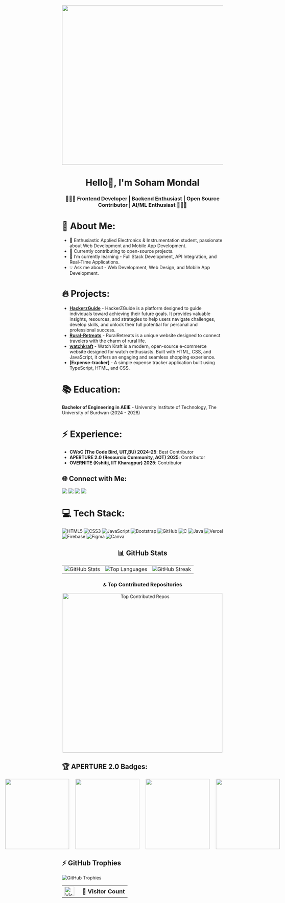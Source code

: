 <p align="center">
  <img src="https://i.pinimg.com/originals/bb/5e/47/bb5e47498772c0628f6dc7f26a6af28c.gif" alt="bg" width="1100" height="500"/>
</p>

<h1 align="center">Hello👋, I'm Soham Mondal</h1>
<h3 align="center">🧑🏻‍💻 Frontend Developer | Backend Enthusiast | Open Source Contributor | AI/ML Enthusiast 🧑🏻‍💻</h3>

# 💫 About Me:
- 🚀 Enthusiastic Applied Electronics & Instrumentation student, passionate about Web Development and Mobile App Development.
- 🌱 Currently contributing to open-source projects.
- 🌱 I’m currently learning - Full Stack Development, API Integration, and Real-Time Applications.
- 💡 Ask me about - Web Development, Web Design, and Mobile App Development.

# 🔥 Projects:
- **[HackerzGuide](https://hackerzguideofficials.vercel.app/)** - HackerZGuide is a platform designed to guide individuals toward achieving their future goals. It provides valuable insights, resources, and strategies to help users navigate challenges, develop skills, and unlock their full potential for personal and professional success.
- **[Rural-Retreats](https://ru-ral-re-treats-puce.vercel.app/)** - RuralRetreats is a unique website designed to connect travelers with the charm of rural life.
- **[watchkraft](https://watchkraft.netlify.app/)** - Watch Kraft is a modern, open-source e-commerce website designed for watch enthusiasts. Built with HTML, CSS, and JavaScript, it offers an engaging and seamless shopping experience.
- **[Expense-tracker]** - A simple expense tracker application built using TypeScript, HTML, and CSS.

# 📚 Education:
**Bachelor of Engineering in AEIE** - University Institute of Technology, The University of Burdwan (2024 - 2028)

# ⚡ Experience:
- **CWoC (The Code Bird, UIT,BU) 2024-25**: Best Contributor
- **APERTURE 2.0 (Resourcio Community, AOT) 2025**: Contributor
- **OVERNITE (Kshitij, IIT Kharagpur) 2025**: Contributor

## 🌐 Connect with Me:
<div>
   <a href="https://www.instagram.com/the_mystic__sohlock_halmes/"><img src="https://skillicons.dev/icons?i=instagram&theme=dark" /></a>
   <a href="https://github.com/SohamMondal88"><img src="https://skillicons.dev/icons?i=github&theme=dark" /></a>
   <a href="https://www.linkedin.com/in/sohammondal02/"><img src="https://skillicons.dev/icons?i=linkedin&theme=dark" /></a>
   <a href="mailto:02062006sm@gmail.com"><img src="https://skillicons.dev/icons?i=gmail&theme=dark" /></a>
</div>

# 💻 Tech Stack:
![HTML5](https://img.shields.io/badge/html5-%23E34F26.svg?style=for-the-badge&logo=html5&logoColor=white)
![CSS3](https://img.shields.io/badge/css3-%231572B6.svg?style=for-the-badge&logo=css3&logoColor=white)
![JavaScript](https://img.shields.io/badge/javascript-%23323330.svg?style=for-the-badge&logo=javascript&logoColor=%23F7DF1E)
![Bootstrap](https://img.shields.io/badge/bootstrap-%238511FA.svg?style=for-the-badge&logo=bootstrap&logoColor=white)
![GitHub](https://img.shields.io/badge/github-%23121011.svg?style=for-the-badge&logo=github&logoColor=white)
![C](https://img.shields.io/badge/c-%2300599C.svg?style=for-the-badge&logo=c&logoColor=white)
![Java](https://img.shields.io/badge/java-%23ED8B00.svg?style=for-the-badge&logo=openjdk&logoColor=white)
![Vercel](https://img.shields.io/badge/vercel-%23000000.svg?style=for-the-badge&logo=vercel&logoColor=white)
![Firebase](https://img.shields.io/badge/firebase-%23039BE5.svg?style=for-the-badge&logo=firebase)
![Figma](https://img.shields.io/badge/figma-%23F24E1E.svg?style=for-the-badge&logo=figma&logoColor=white)
![Canva](https://img.shields.io/badge/Canva-%2300C4CC.svg?style=for-the-badge&logo=Canva&logoColor=white)

<h2 align="center">📊 GitHub Stats</h2>
<table align="center">
  <tr>
    <td>
      <img src="https://github-readme-stats.vercel.app/api?username=SohamMondal88&theme=tokyonight&hide_border=false&include_all_commits=true&count_private=true" alt="GitHub Stats" />
    </td>
    <td>
      <img src="https://github-readme-stats.vercel.app/api/top-langs/?username=SohamMondal88&langs_count=8&layout=compact&theme=gruvbox&hide_border=false" alt="Top Languages" />
    </td>
    <td>
      <img src="https://github-readme-streak-stats.herokuapp.com/?user=SohamMondal88&theme=dark&hide_border=false" alt="GitHub Streak" />
    </td>
  </tr>
</table>

<h3 align="center">🔝 Top Contributed Repositories</h3>
<p align="center">
  <img src="https://github-contributor-stats.vercel.app/api?username=SohamMondal88&limit=5&theme=dark&combine_all_yearly_contributions=true" alt="Top Contributed Repos" width="500"/>
</p>

## 🏆 APERTURE 2.0 Badges:
<div style="display:flex; justify-content:center; gap:20px;">
<img src="https://assets.holopin.io/eyJidWNrZXQiOiJob2xvcGluLWFzc2V0cyIsImtleSI6ImFzc2V0cy9jbTdubW5xbGc0NDkyMGNrd2Z5eW04aXEwIiwiZWRpdHMiOnsicm90YXRlIjpudWxsfX0=" width="200px" height="220px" />
<img src="https://assets.holopin.io/eyJidWNrZXQiOiJob2xvcGluLWFzc2V0cyIsImtleSI6ImFzc2V0cy9jbTdubXRtcXkxNTk4MGNsNHN5Z2tkY2tvIiwiZWRpdHMiOnsicm90YXRlIjpudWxsfX0=" width="200px" height="220px" />
<img src="https://assets.holopin.io/eyJidWNrZXQiOiJob2xvcGluLWFzc2V0cyIsImtleSI6ImFzc2V0cy9jbTdubXZrd28xNDI0ODBjbDU5NzRqeDB0NSIsImVkaXRzIjp7InJvdGF0ZSI6bnVsbH19" width="200px" height="220px" />
<img src="https://assets.holopin.io/eyJidWNrZXQiOiJob2xvcGluLWFzc2V0cyIsImtleSI6ImFzc2V0cy9jbTdubXh0dmEwMjI0MGNsZXppa2h3ODA1IiwiZWRpdHMiOnsicm90YXRlIjpudWxsfX0=" width="200px" height="220px" />
</div>

<h2>⚡ GitHub Trophies</h2>
<p align="left">
  <img src="https://github-profile-trophy.vercel.app/?username=SohamMondal88&theme=onedark&margin-w=15" alt="GitHub Trophies" />
</p>

<div align="center">
<table>
  <tr>
    <td><img src="https://profile-counter.glitch.me/SohamMondal88/count.svg" alt="Visitor Count" height="30"/></td>
    <td><strong style="font-size: 18px;">&nbsp;&nbsp;👀 Visitor Count</strong></td>
  </tr>
</table>
</div>


<!--START_SECTION:waka-->
<!--END_SECTION:waka-->

